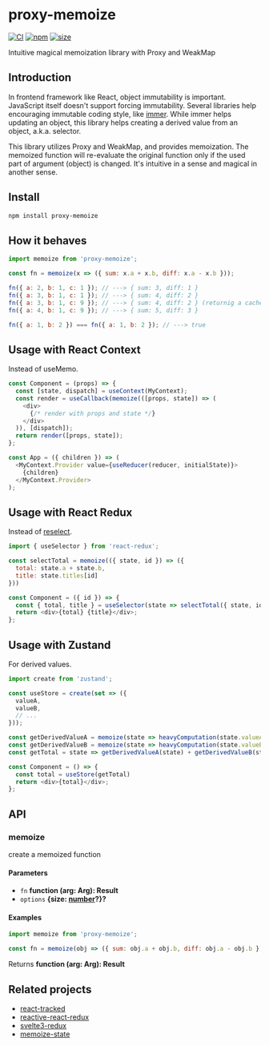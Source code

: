 # proxy-memoize

[![CI](https://img.shields.io/github/workflow/status/dai-shi/proxy-memoize/CI)](https://github.com/dai-shi/proxy-memoize/actions?query=workflow%3ACI)
[![npm](https://img.shields.io/npm/v/proxy-memoize)](https://www.npmjs.com/package/proxy-memoize)
[![size](https://img.shields.io/bundlephobia/minzip/proxy-memoize)](https://bundlephobia.com/result?p=proxy-memoize)

Intuitive magical memoization library with Proxy and WeakMap

## Introduction

In frontend framework like React, object immutability is important.
JavaScript itself doesn't support forcing immutability.
Several libraries help encouraging immutable coding style,
like [immer](https://github.com/immerjs/immer).
While immer helps updating an object,
this library helps creating a derived value from an object, a.k.a. selector.

This library utilizes Proxy and WeakMap, and provides memoization.
The memoized function will re-evaluate the original function
only if the used part of argument (object) is changed.
It's intuitive in a sense and magical in another sense.

## Install

```bash
npm install proxy-memoize
```

## How it behaves

```js
import memoize from 'proxy-memoize';

const fn = memoize(x => ({ sum: x.a + x.b, diff: x.a - x.b }));

fn({ a: 2, b: 1, c: 1 }); // ---> { sum: 3, diff: 1 }
fn({ a: 3, b: 1, c: 1 }); // ---> { sum: 4, diff: 2 }
fn({ a: 3, b: 1, c: 9 }); // ---> { sum: 4, diff: 2 } (returnig a cached value)
fn({ a: 4, b: 1, c: 9 }); // ---> { sum: 5, diff: 3 }

fn({ a: 1, b: 2 }) === fn({ a: 1, b: 2 }); // ---> true
```

## Usage with React Context

Instead of useMemo.

```js
const Component = (props) => {
  const [state, dispatch] = useContext(MyContext);
  const render = useCallback(memoize(([props, state]) => (
    <div>
      {/* render with props and state */}
    </div>
  )), [dispatch]);
  return render([props, state]);
};

const App = ({ children }) => (
  <MyContext.Provider value={useReducer(reducer, initialState)}>
    {children}
  </MyContext.Provider>
);
```

## Usage with React Redux

Instead of [reselect](https://github.com/reduxjs/reselect).

```js
import { useSelector } from 'react-redux';

const selectTotal = memoize(({ state, id }) => ({
  total: state.a + state.b,
  title: state.titles[id]
}))

const Component = ({ id }) => {
  const { total, title } = useSelector(state => selectTotal({ state, id }));
  return <div>{total} {title}</div>;
};
```

## Usage with Zustand

For derived values.

```js
import create from 'zustand';

const useStore = create(set => ({
  valueA,
  valueB,
  // ...
}));

const getDerivedValueA = memoize(state => heavyComputation(state.valueA))
const getDerivedValueB = memoize(state => heavyComputation(state.valueB))
const getTotal = state => getDerivedValueA(state) + getDerivedValueB(state)

const Component = () => {
  const total = useStore(getTotal)
  return <div>{total}</div>;
};
```

## API

<!-- Generated by documentation.js. Update this documentation by updating the source code. -->

### memoize

create a memoized function

#### Parameters

-   `fn` **function (arg: Arg): Result** 
-   `options` **{size: [number](https://developer.mozilla.org/docs/Web/JavaScript/Reference/Global_Objects/Number)?}?** 

#### Examples

```javascript
import memoize from 'proxy-memoize';

const fn = memoize(obj => ({ sum: obj.a + obj.b, diff: obj.a - obj.b }));
```

Returns **function (arg: Arg): Result** 

## Related projects

-   [react-tracked](https://github.com/dai-shi/react-tracked)
-   [reactive-react-redux](https://github.com/dai-shi/reactive-react-redux)
-   [svelte3-redux](https://github.com/dai-shi/svelte3-redux)
-   [memoize-state](https://github.com/theKashey/memoize-state)
